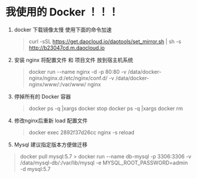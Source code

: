 # 我使用的 Docker ！！！
1. docker 下载镜像太慢 使用下面的命令加速
	> curl -sSL https://get.daocloud.io/daotools/set_mirror.sh | sh -s http://b23047cd.m.daocloud.io

2. 安装 nginx 将配置文件 和 项目文件 放到宿主机系统
	> docker run --name nginx -d -p 80:80 -v /data/docker-nginx/nginx.d:/etc/nginx/conf.d/ -v /data/docker-nginx/www/:/var/www/ nginx

3. 停掉所有的 Docker 容器 
	> docker ps -q |xargs  docker stop
	> docker ps -q |xargs docker rm
4. 修改nginx后重新 load 配置文件
	> docker exec 2892f37d26cc nginx -s reload

5. Mysql 建议指定版本方便做迁移
  > docker pull mysql:5.7
	> docker run --name db-mysql -p 3306:3306 -v /data/mysql-db/:/var/lib/mysql -e MYSQL_ROOT_PASSWORD=admin -d mysql:5.7

